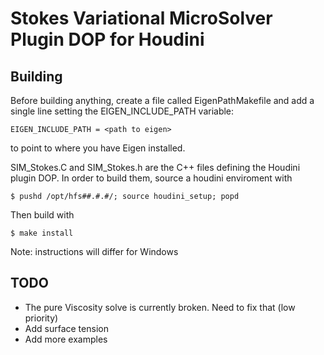 # Stokes Variational MicroSolver Plugin DOP for Houdini

## Building

Before building anything, create a file called EigenPathMakefile and add a
single line setting the EIGEN_INCLUDE_PATH variable:
```
EIGEN_INCLUDE_PATH = <path to eigen>
```
to point to where you have Eigen installed.

SIM_Stokes.C and SIM_Stokes.h are the C++ files defining the Houdini plugin DOP.
In order to build them, source a houdini enviroment with

```
$ pushd /opt/hfs##.#.#/; source houdini_setup; popd
```

Then build with
```
$ make install
```

Note: instructions will differ for Windows

## TODO

- The pure Viscosity solve is currently broken. Need to fix that (low priority)
- Add surface tension
- Add more examples
